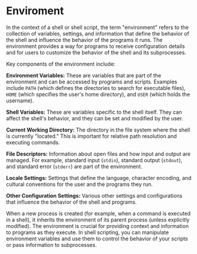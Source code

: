 # Enviroment

In the context of a shell or shell script, the term "environment" refers to the collection of variables, settings, and information that define the behavior of the shell and influence the behavior of the programs it runs. The environment provides a way for programs to receive configuration details and for users to customize the behavior of the shell and its subprocesses.

Key components of the environment include:

**Environment Variables:** These are variables that are part of the environment and can be accessed by programs and scripts. Examples include `PATH` (which defines the directories to search for executable files), `HOME` (which specifies the user's home directory), and `USER` (which holds the username).

**Shell Variables:** These are variables specific to the shell itself. They can affect the shell's behavior, and they can be set and modified by the user.

**Current Working Directory:** The directory in the file system where the shell is currently "located." This is important for relative path resolution and executing commands.

**File Descriptors:** Information about open files and how input and output are managed. For example, standard input (`stdin`), standard output (`stdout`), and standard error (`stderr`) are part of the environment.

**Locale Settings:** Settings that define the language, character encoding, and cultural conventions for the user and the programs they run.

**Other Configuration Settings:** Various other settings and configurations that influence the behavior of the shell and programs.

When a new process is created (for example, when a command is executed in a shell), it inherits the environment of its parent process (unless explicitly modified). The environment is crucial for providing context and information to programs as they execute. In shell scripting, you can manipulate environment variables and use them to control the behavior of your scripts or pass information to subprocesses.
